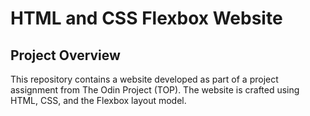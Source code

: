 # HTML and CSS Flexbox Website

## Project Overview

This repository contains a website developed as part of a project assignment from The Odin Project (TOP). The website is crafted using HTML, CSS, and the Flexbox layout model.
